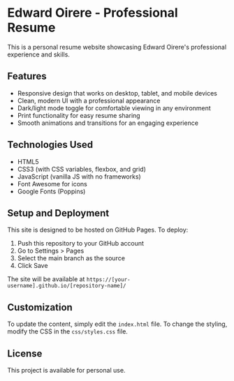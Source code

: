 # Edward Oirere - Professional Resume

This is a personal resume website showcasing Edward Oirere's professional experience and skills.

## Features

- Responsive design that works on desktop, tablet, and mobile devices
- Clean, modern UI with a professional appearance
- Dark/light mode toggle for comfortable viewing in any environment
- Print functionality for easy resume sharing
- Smooth animations and transitions for an engaging experience

## Technologies Used

- HTML5
- CSS3 (with CSS variables, flexbox, and grid)
- JavaScript (vanilla JS with no frameworks)
- Font Awesome for icons
- Google Fonts (Poppins)

## Setup and Deployment

This site is designed to be hosted on GitHub Pages. To deploy:

1. Push this repository to your GitHub account
2. Go to Settings > Pages
3. Select the main branch as the source
4. Click Save

The site will be available at `https://[your-username].github.io/[repository-name]/`

## Customization

To update the content, simply edit the `index.html` file. To change the styling, modify the CSS in the `css/styles.css` file.

## License

This project is available for personal use. 